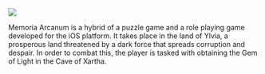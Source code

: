 <img src="https://i.imgur.com/ZAnowlo.png">

<p> Memoria Arcanum is a hybrid of a puzzle game and a role playing game developed for the iOS platform. It takes place in the land of Ylvia, a prosperous land threatened by a dark force that spreads corruption and despair. In order to combat this, the player is tasked with obtaining the Gem of Light in the Cave of Xartha. </p>

